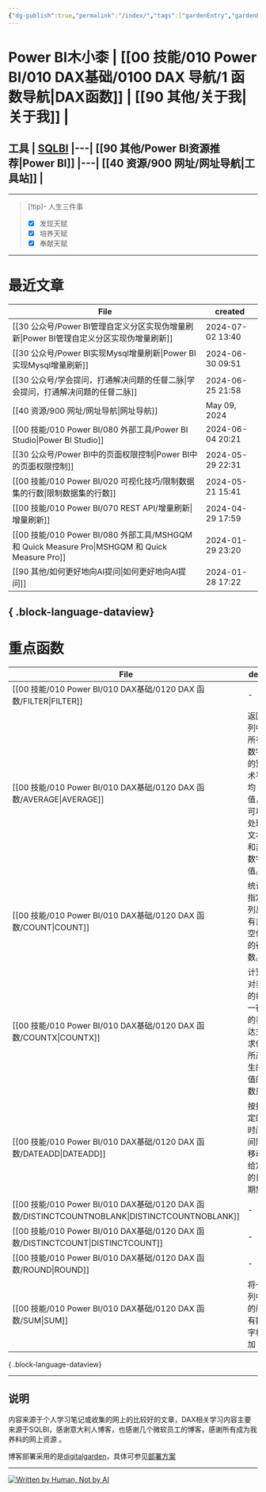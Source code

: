 ```yaml
---
{"dg-publish":true,"permalink":"/index/","tags":["gardenEntry","gardenEntry","gardenEntry"]}
---
```


# Power BI木小桼  | [[00 技能/010 Power BI/010 DAX基础/0100 DAX 导航/1 函数导航\|DAX函数]]  |  [[90 其他/关于我\|关于我]] | 

## 工具  | [SQLBI](https://sqlbi.com/) |---| [[90 其他/Power BI资源推荐\|Power BI]] |---| [[40 资源/900 网址/网址导航\|工具站]] |
---


>[!tip]- 人生三件事
> - [x] 发现天赋
> - [x] 培养天赋
> - [x] 奉献天赋

---

#  最近文章

| File                                                                                      | created          |
| ----------------------------------------------------------------------------------------- | ---------------- |
| [[30 公众号/Power BI管理自定义分区实现伪增量刷新\|Power BI管理自定义分区实现伪增量刷新]]                              | 2024-07-02 13:40 |
| [[30 公众号/Power BI实现Mysql增量刷新\|Power BI实现Mysql增量刷新]]                                    | 2024-06-30 09:51 |
| [[30 公众号/学会提问，打通解决问题的任督二脉\|学会提问，打通解决问题的任督二脉]]                                          | 2024-06-25 21:58 |
| [[40 资源/900 网址/网址导航\|网址导航]]                                                            | May 09, 2024     |
| [[00 技能/010 Power BI/080 外部工具/Power BI Studio\|Power BI Studio]]                       | 2024-06-04 20:21 |
| [[30 公众号/Power BI中的页面权限控制\|Power BI中的页面权限控制]]                                          | 2024-05-29 22:31 |
| [[00 技能/010 Power BI/020 可视化技巧/限制数据集的行数\|限制数据集的行数]]                                    | 2024-05-21 15:41 |
| [[00 技能/010 Power BI/070 REST API/增量刷新\|增量刷新]]                                         | 2024-04-29 17:59 |
| [[00 技能/010 Power BI/080 外部工具/MSHGQM 和 Quick Measure Pro\|MSHGQM 和 Quick Measure Pro]] | 2024-01-29 23:20 |
| [[90 其他/如何更好地向AI提问\|如何更好地向AI提问]]                                                       | 2024-01-28 17:22 |

{ .block-language-dataview}
---
#  重点函数

| File                                                                                       | des                         | return | import | hard |
| ------------------------------------------------------------------------------------------ | --------------------------- | ------ | ------ | ---- |
| [[00 技能/010 Power BI/010 DAX基础/0120 DAX 函数/FILTER\|FILTER]]                             | \-                          | 表      | 5      | 4    |
| [[00 技能/010 Power BI/010 DAX基础/0120 DAX 函数/AVERAGE\|AVERAGE]]                           | 返回列中所有数字的算术平均值，可以处理文本和非数字值。 | 标量     | 5      | 1    |
| [[00 技能/010 Power BI/010 DAX基础/0120 DAX 函数/COUNT\|COUNT]]                               | 统计指定列具有非空值的行数。              | 标量     | 5      | 1    |
| [[00 技能/010 Power BI/010 DAX基础/0120 DAX 函数/COUNTX\|COUNTX]]                             | 计算对表的每一行的表达式求值所产生的值的数量      | 标量     | 5      | 1    |
| [[00 技能/010 Power BI/010 DAX基础/0120 DAX 函数/DATEADD\|DATEADD]]                           | 按指定的时间间隔移动给定的日期集            | 表      | 5      | 1    |
| [[00 技能/010 Power BI/010 DAX基础/0120 DAX 函数/DISTINCTCOUNTNOBLANK\|DISTINCTCOUNTNOBLANK]] | \-                          | \-     | 5      | 1    |
| [[00 技能/010 Power BI/010 DAX基础/0120 DAX 函数/DISTINCTCOUNT\|DISTINCTCOUNT]]               | \-                          | 标量     | 5      | 1    |
| [[00 技能/010 Power BI/010 DAX基础/0120 DAX 函数/ROUND\|ROUND]]                               | \-                          | 标量     | 5      | 1    |
| [[00 技能/010 Power BI/010 DAX基础/0120 DAX 函数/SUM\|SUM]]                                   | 将一列中的所有数字相加                 | 标量     | 5      | 1    |

{ .block-language-dataview}

---



## 说明

内容来源于个人学习笔记或收集的网上的比较好的文章，DAX相关学习内容主要来源于SQLBI，感谢意大利人博客，也感谢几个微软员工的博客，感谢所有成为我养料的网上资源 。

博客部署采用的是[digitalgarden](https://github.com/oleeskild/digitalgarden)，具体可参见[部署方案](https://dg-docs.ole.dev/advanced/hosting-alternatives/)

---

<a href="https://notbyai.fyi"><img src="https://s2.loli.net/2024/01/19/karKNFv5oMhewt7.png" alt="Written by Human, Not by AI"></a>

